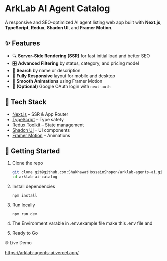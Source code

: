 # ArkLab AI Agent Catalog

A responsive and SEO-optimized AI agent listing web app built with **Next.js**, **TypeScript**, **Redux**, **Shadcn UI**, and **Framer Motion**.

## ✨ Features

- 🔍 **Server-Side Rendering (SSR)** for fast initial load and better SEO
- 🎛️ **Advanced Filtering** by status, category, and pricing model
- 🔎 **Search** by name or description
- 📱 **Fully Responsive** layout for mobile and desktop
- 🎨 **Smooth Animations** using Framer Motion
- 🔐 **(Optional)** Google OAuth login with `next-auth`

## 🧪 Tech Stack

- [Next.js](https://nextjs.org/) – SSR & App Router
- [TypeScript](https://www.typescriptlang.org/) – Type safety
- [Redux Toolkit](https://redux-toolkit.js.org/) – State management
- [Shadcn UI](https://ui.shadcn.com/) – UI components
- [Framer Motion](https://www.framer.com/motion/) – Animations

## 🚀 Getting Started

1. Clone the repo

   ```bash
   git clone git@github.com:ShakhawatHossainShopon/arklab-agents-ai.git
   cd arklab-ai-catalog
   ```

2. Install dependencies

   ```
   npm install
   ```

3. Run locally
   ```
   npm run dev
   ```
4. The Environment varable in .env.example file make this .env file and

5. Ready to Go

🌐 Live Demo

https://arklab-agents-ai.vercel.app/
